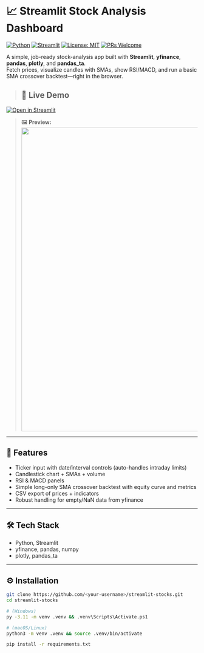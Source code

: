 # 📈 Streamlit Stock Analysis Dashboard

[![Python](https://img.shields.io/badge/Python-3.11+-blue.svg)]()
[![Streamlit](https://img.shields.io/badge/Streamlit-App-red.svg)]()
[![License: MIT](https://img.shields.io/badge/License-MIT-green.svg)]()
[![PRs Welcome](https://img.shields.io/badge/PRs-welcome-brightgreen.svg)]()

A simple, job-ready stock-analysis app built with **Streamlit**, **yfinance**, **pandas**, **plotly**, and **pandas_ta**.  
Fetch prices, visualize candles with SMAs, show RSI/MACD, and run a basic SMA crossover backtest—right in the browser.

> ## 🔗 Live Demo
[![Open in Streamlit](https://static.streamlit.io/badges/streamlit_badge_black_white.svg)](https://stock-market-analysis-dashboard-53jyzdbuvdu9hbkkqdajsz.streamlit.app/)
  
> 🖼️ **Preview:**  
> <img src="assets/screenshot.png" width="800"/>

---

## 🚀 Features
- Ticker input with date/interval controls (auto-handles intraday limits)
- Candlestick chart + SMAs + volume
- RSI & MACD panels
- Simple long-only SMA crossover backtest with equity curve and metrics
- CSV export of prices + indicators
- Robust handling for empty/NaN data from yfinance

---

## 🛠️ Tech Stack
- Python, Streamlit
- yfinance, pandas, numpy
- plotly, pandas_ta

---

## ⚙️ Installation

```bash
git clone https://github.com/<your-username>/streamlit-stocks.git
cd streamlit-stocks

# (Windows)
py -3.11 -m venv .venv && .venv\Scripts\Activate.ps1

# (macOS/Linux)
python3 -m venv .venv && source .venv/bin/activate

pip install -r requirements.txt
